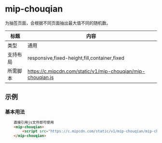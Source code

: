 # mip-chouqian

为抽签页面，会根据不同页面抽出最大值不同的随机数。

标题|内容
----|----
类型|通用
支持布局|responsive,fixed-height,fill,container,fixed
所需脚本|https://c.mipcdn.com/static/v1/mip-chouqian/mip-chouqian.js

## 示例

### 基本用法
```html
    直接引用js文件即可使用
    <mip-chouqian>
        <script src="https://c.mipcdn.com/static/v1/mip-chouqian/mip-chouqian.js"></script>
    </mip-chouqian>
    
    
```


